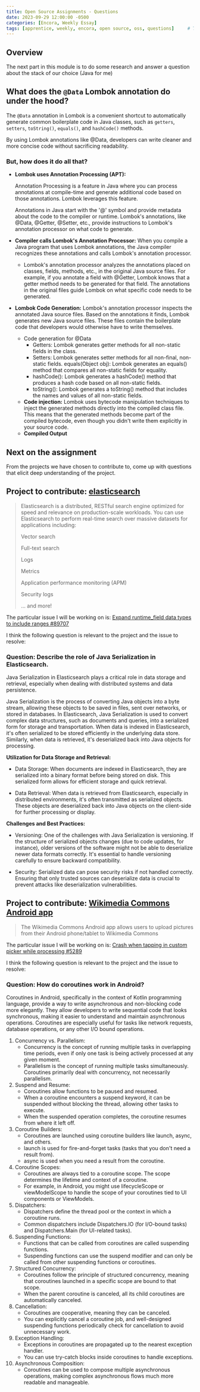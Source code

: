 ```yaml
---
title: Open Source Assignments - Questions
date: 2023-09-29 12:00:00 -0500
categories: [Encora, Weekly Essay]
tags: [apprentice, weekly, encora, open source, oss, questions]     # TAG names should always be lowercase
---
```

## Overview

The next part in this module is to do some research and answer a question about the stack of our choice (Java for me)

## What does the `@Data` Lombok annotation do under the hood?

The `@Data` annotation in Lombok is a convenient shortcut to automatically generate common boilerplate code in Java classes, such as `getters`, `setters`, `toString()`, `equals()`, and `hashCode()` methods.

By using Lombok annotations like @Data, developers can write cleaner and more concise code without sacrificing readability.

### But, how does it do all that?

* **Lombok uses Annotation Processing (APT):** 

    Annotation Processing is a feature in Java where you can process annotations at compile-time and generate additional code based on those annotations. Lombok leverages this feature.

    Annotations in Java start with the '@' symbol and provide metadata about the code to the compiler or runtime. Lombok's annotations, like @Data, @Getter, @Setter, etc., provide instructions to Lombok's annotation processor on what code to generate.

* **Compiler calls Lombok's Annotation Processor:** When you compile a Java program that uses Lombok annotations, the Java compiler recognizes these annotations and calls Lombok's annotation processor.

    * Lombok's annotation processor analyzes the annotations placed on classes, fields, methods, etc., in the original Java source files. For example, if you annotate a field with @Getter, Lombok knows that a getter method needs to be generated for that field. The annotations in the original files guide Lombok on what specific code needs to be generated.

* **Lombok Code Generation:** Lombok's annotation processor inspects the annotated Java source files. Based on the annotations it finds, Lombok generates new Java source files. These files contain the boilerplate code that developers would otherwise have to write themselves.

    * Code generation for @Data
        * Getters: Lombok generates getter methods for all non-static fields in the class.
        * Setters: Lombok generates setter methods for all non-final, non-static fields.
        equals(Object obj): Lombok generates an equals() method that compares all non-static fields for equality.
        * hashCode(): Lombok generates a hashCode() method that produces a hash code based on all non-static fields.
        * toString(): Lombok generates a toString() method that includes the names and values of all non-static fields.
    * **Code injection:** Lombok uses bytecode manipulation techniques to inject the generated methods directly into the compiled class file. This means that the generated methods become part of the compiled bytecode, even though you didn't write them explicitly in your source code.
    * **Compiled Output**

## Next on the assignment

From the projects we have chosen to contribute to, come up with questions that elicit deep understanding of the project.

## Project to contribute: [elasticsearch](https://github.com/elastic/elasticsearch)

> Elasticsearch is a distributed, RESTful search engine optimized for speed and relevance on production-scale workloads. You can use Elasticsearch to perform real-time search over massive datasets for applications including:
>
> Vector search
>
> Full-text search
>
> Logs
>
> Metrics
> 
> Application performance monitoring (APM)
> 
> Security logs
> 
> ... and more!

The particular issue I will be working on is: [Expand runtime_field data types to include ranges #89707](https://github.com/elastic/elasticsearch/issues/89707)

I think the following question is relevant to the project and the issue to resolve:

### Question: Describe the role of Java Serialization in Elasticsearch.

Java Serialization in Elasticsearch plays a critical role in data storage and retrieval, especially when dealing with distributed systems and data persistence.

Java Serialization is the process of converting Java objects into a byte stream, allowing these objects to be saved in files, sent over networks, or stored in databases. In Elasticsearch, Java Serialization is used to convert complex data structures, such as documents and queries, into a serialized form for storage and transportation. When data is indexed in Elasticsearch, it's often serialized to be stored efficiently in the underlying data store. Similarly, when data is retrieved, it's deserialized back into Java objects for processing.

**Utilization for Data Storage and Retrieval:**

* Data Storage: When documents are indexed in Elasticsearch, they are serialized into a binary format before being stored on disk. This serialized form allows for efficient storage and quick retrieval.

* Data Retrieval: When data is retrieved from Elasticsearch, especially in distributed environments, it's often transmitted as serialized objects. These objects are deserialized back into Java objects on the client-side for further processing or display.

**Challenges and Best Practices:**

* Versioning: One of the challenges with Java Serialization is versioning. If the structure of serialized objects changes (due to code updates, for instance), older versions of the software might not be able to deserialize newer data formats correctly. It's essential to handle versioning carefully to ensure backward compatibility.

* Security: Serialized data can pose security risks if not handled correctly. Ensuring that only trusted sources can deserialize data is crucial to prevent attacks like deserialization vulnerabilities.


## Project to contribute: [Wikimedia Commons Android app](https://github.com/commons-app/apps-android-commons)

> The Wikimedia Commons Android app allows users to upload pictures from their Android phone/tablet to Wikimedia Commons

The particular issue I will be working on is: [Crash when tapping in custom picker while processing #5289](https://github.com/commons-app/apps-android-commons/issues/5289)

I think the following question is relevant to the project and the issue to resolve:

### Question: How do coroutines work in Android?

Coroutines in Android, specifically in the context of Kotlin programming language, provide a way to write asynchronous and non-blocking code more elegantly. They allow developers to write sequential code that looks synchronous, making it easier to understand and maintain asynchronous operations. Coroutines are especially useful for tasks like network requests, database operations, or any other I/O bound operations.

1. Concurrency vs. Parallelism:
    * Concurrency is the concept of running multiple tasks in overlapping time periods, even if only one task is being actively processed at any given moment.
    * Parallelism is the concept of running multiple tasks simultaneously. Coroutines primarily deal with concurrency, not necessarily parallelism.
2. Suspend and Resume:
    * Coroutines allow functions to be paused and resumed.
    * When a coroutine encounters a suspend keyword, it can be suspended without blocking the thread, allowing other tasks to execute.
    * When the suspended operation completes, the coroutine resumes from where it left off.
3. Coroutine Builders:
    * Coroutines are launched using coroutine builders like launch, async, and others.
    * launch is used for fire-and-forget tasks (tasks that you don't need a result from).
    * async is used when you need a result from the coroutine.
4. Coroutine Scopes:
    * Coroutines are always tied to a coroutine scope. The scope determines the lifetime and context of a coroutine.
    * For example, in Android, you might use lifecycleScope or viewModelScope to handle the scope of your coroutines tied to UI components or ViewModels.
5. Dispatchers:
    * Dispatchers define the thread pool or the context in which a coroutine runs.
    * Common dispatchers include Dispatchers.IO (for I/O-bound tasks) and Dispatchers.Main (for UI-related tasks).
6. Suspending Functions:
    * Functions that can be called from coroutines are called suspending functions.
    * Suspending functions can use the suspend modifier and can only be called from other suspending functions or coroutines.
7. Structured Concurrency:
    * Coroutines follow the principle of structured concurrency, meaning that coroutines launched in a specific scope are bound to that scope.
    * When the parent coroutine is canceled, all its child coroutines are automatically canceled.
8. Cancellation:
    * Coroutines are cooperative, meaning they can be canceled.
    * You can explicitly cancel a coroutine job, and well-designed suspending functions periodically check for cancellation to avoid unnecessary work.
9. Exception Handling:
    * Exceptions in coroutines are propagated up to the nearest exception handler.
    * You can use try-catch blocks inside coroutines to handle exceptions.
10. Asynchronous Composition:
    * Coroutines can be used to compose multiple asynchronous operations, making complex asynchronous flows much more readable and manageable.
